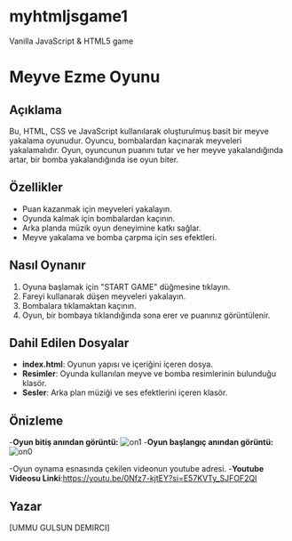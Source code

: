 # myhtmljsgame1
Vanilla JavaScript &  HTML5 game


# Meyve Ezme Oyunu

## Açıklama
Bu, HTML, CSS ve JavaScript kullanılarak oluşturulmuş basit bir meyve yakalama oyunudur. Oyuncu, bombalardan kaçınarak meyveleri yakalamalıdır. Oyun, oyuncunun puanını tutar ve her meyve yakalandığında artar, bir bomba yakalandığında ise oyun biter.

## Özellikler
- Puan kazanmak için meyveleri yakalayın.
- Oyunda kalmak için bombalardan kaçının.
- Arka planda müzik oyun deneyimine katkı sağlar.
- Meyve yakalama ve bomba çarpma için ses efektleri.

## Nasıl Oynanır
1. Oyuna başlamak için "START GAME" düğmesine tıklayın.
2. Fareyi kullanarak düşen meyveleri yakalayın.
3. Bombalara tıklamaktan kaçının.
4. Oyun, bir bombaya tıklandığında sona erer ve puanınız görüntülenir.

## Dahil Edilen Dosyalar
- **index.html**: Oyunun yapısı ve içeriğini içeren dosya.
- **Resimler**: Oyunda kullanılan meyve ve bomba resimlerinin bulunduğu klasör.
- **Sesler**: Arka plan müziği ve ses efektlerini içeren klasör.

## Önizleme
-**Oyun bitiş anından görüntü:**
![on1](https://github.com/UMMUGULSUNDEMIRCI/myhtmljsgame1/assets/132378363/faeca262-59aa-43c5-8616-d4def756a26f)
-**Oyun başlangıç anından görüntü:**
![on0](https://github.com/UMMUGULSUNDEMIRCI/myhtmljsgame1/assets/132378363/d26da222-2399-41c8-9dcf-fe9c96d3d0a5)

-Oyun oynama esnasında çekilen videonun youtube adresi.
-**Youtube Videosu Linki**:https://youtu.be/0Nfz7-kjtEY?si=E57KVTy_SJFOF2QI

## Yazar
[UMMU GULSUN DEMIRCI]

